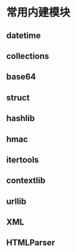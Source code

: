 # 常用内建模块

## datetime

## collections

## base64

## struct

## hashlib

## hmac

## itertools

## contextlib

## urllib

## XML

## HTMLParser